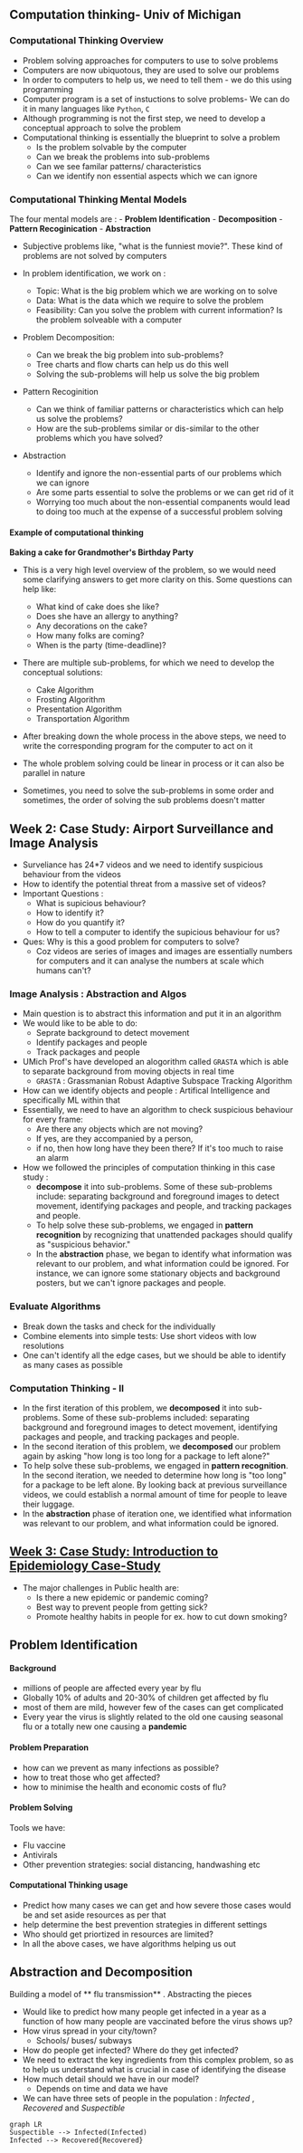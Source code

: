 ## Computation thinking- Univ of Michigan


### Computational Thinking Overview
- Problem solving approaches for computers to use to solve problems
- Computers are now ubiquotous, they are used to solve our problems
- In order to computers to help us, we need to tell them - we do this using programming
- Computer program is a set of instuctions to solve problems- We can do it in many languages like `Python`, `C`
- Although programming is not the first step, we need to develop a conceptual approach to solve the problem 
- Computational thinking is essentially the blueprint to solve a problem 
	- Is the problem solvable by the computer
	- Can we break the problems into sub-problems
	- Can we see familar patterns/ characteristics
	- Can we identify non essential aspects which we can ignore

### Computational Thinking Mental Models

The four mental models are :
	- **Problem Identification**
	- **Decomposition**
	- **Pattern Recoginication**
	- **Abstraction**

-  Subjective problems like, "what is the funniest movie?". These kind of problems are not solved by computers

- In problem identification, we work on :
	- Topic: What is the big problem which we are working on to solve
	- Data: What is the data which we require to solve the problem
	- Feasibility: Can you solve the problem with current information? Is the problem solveable with a computer

- Problem Decomposition: 
	- Can we break the big problem into sub-problems?
	- Tree charts and flow charts can help us do this well
	- Solving the sub-problems will help us solve the big problem

- Pattern Recoginition
	- Can we think of familiar patterns or characteristics which can help us solve the problems?
	- How are the sub-problems similar or dis-similar to the other problems which you have solved? 

- Abstraction 
	- Identify and ignore the non-essential parts of our problems which we can ignore
	- Are some parts essential to solve the problems or we can get rid of it
	- Worrying too much about the non-essential companents would lead to doing too much at the expense of a successful problem solving

#### Example of computational thinking

**Baking a cake for Grandmother's Birthday Party**

- This is a very high level overview of the problem, so we would need some clarifying answers to get more clarity on this. Some questions can help like:
	- What kind of cake does she like?
	- Does she have an allergy to anything?
	- Any decorations on the cake?
	- How many folks are coming?
	- When is the party (time-deadline)?

- There are multiple sub-problems, for which we need to develop the conceptual solutions:
	- Cake Algorithm
	- Frosting Algorithm
	- Presentation Algorithm
	- Transportation Algorithm
- After breaking down the whole process in the above steps, we need to write the corresponding program for the computer to act on it
- The whole problem solving could be linear in process or it can also be parallel in nature
- Sometimes, you need to solve the sub-problems in some order and sometimes, the order of solving the sub problems doesn't matter

## Week 2:  Case Study: Airport Surveillance and Image Analysis

* Surveliance has 24*7 videos and we need to identify suspicious behaviour from the videos
* How to identify the potential threat from a massive set of videos?
* Important Questions : 
	* What is supicious behaviour? 
	* How to identify it? 
	* How do you quantify it?
	* How to tell a computer to identify the supicious behaviour for us?
* Ques: Why is this a good problem for computers to solve?
	* Coz videos are series of images and images are essentially numbers for computers and it can analyse the numbers at scale which humans can't? 

###  Image Analysis : Abstraction and Algos
* Main question is to abstract this information and put it in an algorithm
* We would like to be able to do:
	* Seprate background to detect movement
	* Identify packages and people
	* Track packages and people
* UMich Prof's have developed an alogorithm called `GRASTA` which is able to separate background from moving objects in real time
	* `GRASTA` : Grassmanian Robust Adaptive Subspace Tracking Algorithm
* How can we identify objects and people : Artifical Intelligence and specifically ML within that
* Essentially, we need to have an algorithm to check suspicious behaviour for every frame:
	* Are there any objects which are not moving?
	* If yes, are they accompanied by a person,
	* if no, then how long have they been there? If it's too much to raise an alarm 
* How we followed the principles of computation thinking in this case study : 
	* **decompose** it into sub-problems. Some of these sub-problems include: separating background and foreground images to detect movement, identifying packages and people, and tracking packages and people.
	* To help solve these sub-problems, we engaged in **pattern recognition** by recognizing that unattended packages should qualify as "suspicious behavior."
	* In the **abstraction** phase, we began to identify what information was relevant to our problem, and what information could be ignored. For instance, we can ignore some stationary objects and background posters, but we can't ignore packages and people. 
### Evaluate Algorithms
* Break down the tasks and check for the individually 
* Combine elements into simple tests: Use short videos with low resolutions
* One can't identify all the edge cases, but we should be able to identify as many cases as possible

### Computation Thinking - II
* In the first iteration of this problem, we **decomposed** it into sub-problems. Some of these sub-problems included: separating background and foreground images to detect movement, identifying packages and people, and tracking packages and people. 
* In the second iteration of this problem, we **decomposed** our problem again by asking "how long is too long for a package to left alone?"
* To help solve these sub-problems, we engaged in **pattern recognition**. In the second iteration, we needed to determine how long is "too long" for a package to be left alone. By looking back at previous surveillance videos, we could establish a normal amount of time for people to leave their luggage.
* In the **abstraction** phase of iteration one, we identified what information was relevant to our problem, and what information could be ignored.

## [Week 3:  Case Study: Introduction to Epidemiology Case-Study](https://www.coursera.org/learn/compthinking/exam/u6i6Z/airport-surveillance-case-study-quiz)

- The major challenges in Public health are:
	- Is there a new epidemic or pandemic coming?
	- Best way to prevent people from getting sick?
	- Promote healthy habits in people for ex. how to cut down smoking?


## Problem Identification

#### Background
- millions of people are affected every year by flu
- Globally 10% of adults and 20-30% of children get affected by flu
- most of them are mild, however few of the cases can get complicated
- Every year the virus is slightly related to the old one causing seasonal flu or a totally new one causing a **pandemic**

#### Problem Preparation 
- how can we prevent as many infections as possible?
- how to treat those who get affected?
- how to minimise the health and economic costs of flu?

#### Problem Solving
Tools we have:
- Flu vaccine
- Antivirals
- Other prevention strategies: social distancing, handwashing etc

#### Computational Thinking usage
- Predict how many cases we can get and how severe those cases would be and set aside resources as per that
- help determine the best prevention strategies in different settings
-  Who should get priortized in resources are limited?
- In all the above cases, we have algorithms helping us out

## Abstraction and Decomposition

Building a model of ** flu transmission** .  Abstracting the pieces

* Would like to predict how many people get infected in a year as a function of how many people are vaccinated before the virus shows up?
* How virus spread in your city/town?
	* Schools/ buses/ subways 
* How do people get infected? Where do they get infected?
* We need to extract the key ingredients from this complex problem, so as to help us understand what is crucial in case of identifying the disease
* How much detail should we have in our model?
	* Depends on time and data we have
*  We can have three sets of people in the population : *Infected* , *Recovered* and *Suspectible* 

```mermaid
graph LR
Suspectible --> Infected(Infected)
Infected --> Recovered{Recovered}
```

 






